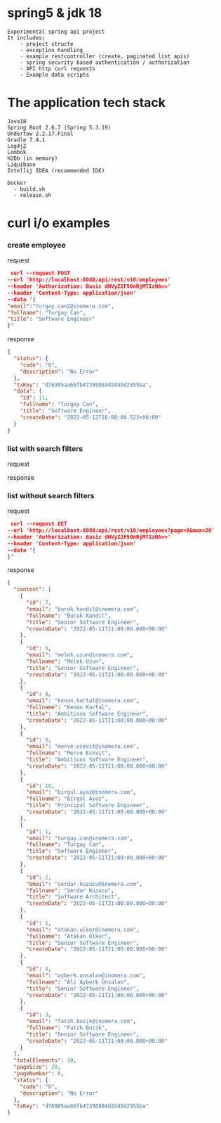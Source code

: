 # spring5 & jdk 18

    Experimental spring api project
    It includes;
        - project structe
        - exception handling
        - example restcontroller (create, paginated list apis)
        - spring security based authentication / authorization
        - API http curl requests
        - Example data scripts

# The application tech stack

    Java18
    Spring Boot 2.6.7 (Spring 5.3.19)
    Undertow 2.2.17.Final
    Gradle 7.4.1
    Log4j2
    Lombok
    H2Db (in memory)
    Liquibase
    Intellij IDEA (recommended IDE)
    
    Docker 
      - build.sh
      - release.sh

# curl i/o examples

### create employee

request

```json
 curl --request POST
--url 'http://localhost:8080/api/rest/v10/employees'
--header 'Authorization: Basic dHVyZ2F5OnRjMTIzNA=='
--header 'Content-Type: application/json'
--data '{
"email":"turgay.can2@inomera.com",
"fullname": "Turgay Can",
"title": "Software Engineer"
}'
```

response

```json lines
{
  "status": {
    "code": "0",
    "description": "No Error"
  },
  "txKey": "d76985aa66fb47398084d2d40d2955ba",
  "data": {
    "id": 11,
    "fullname": "Turgay Can",
    "title": "Software Engineer",
    "createDate": "2022-05-12T16:08:00.523+00:00"
  }
}
```
### list with search filters

request


response


### list without search filters

request

```json
 curl --request GET
--url 'http://localhost:8080/api/rest/v10/employees?page=0&max=20'
--header 'Authorization: Basic dHVyZ2F5OnRjMTIzNA=='
--header 'Content-Type: application/json'
--data '{
}'
```

response

```json lines
{
  "content": [
    {
      "id": 7,
      "email": "burak.kandil@inomera.com",
      "fullname": "Burak Kandil",
      "title": "Senior Software Engineer",
      "createDate": "2022-05-11T21:00:00.000+00:00"
    },
    {
      "id": 6,
      "email": "melek.uzun@inomera.com",
      "fullname": "Melek Uzun",
      "title": "Senior Software Engineer",
      "createDate": "2022-05-11T21:00:00.000+00:00"
    },
    {
      "id": 8,
      "email": "kenan.kartal@inomera.com",
      "fullname": "Kenan Kartal",
      "title": "Ambitious Software Engineer",
      "createDate": "2022-05-11T21:00:00.000+00:00"
    },
    {
      "id": 9,
      "email": "merve.ecevit@inomera.com",
      "fullname": "Merve Ecevit",
      "title": "Ambitious Software Engineer",
      "createDate": "2022-05-11T21:00:00.000+00:00"
    },
    {
      "id": 10,
      "email": "birgul.ayaz@inomera.com",
      "fullname": "Birgül Ayaz",
      "title": "Principal Software Engineer",
      "createDate": "2022-05-11T21:00:00.000+00:00"
    },
    {
      "id": 1,
      "email": "turgay.can@inomera.com",
      "fullname": "Turgay Can",
      "title": "Software Engineer",
      "createDate": "2022-05-11T21:00:00.000+00:00"
    },
    {
      "id": 2,
      "email": "serdar.kuzucu@inomera.com",
      "fullname": "Serdar Kuzucu",
      "title": "Software Architect",
      "createDate": "2022-05-11T21:00:00.000+00:00"
    },
    {
      "id": 5,
      "email": "atakan.ulker@inomera.com",
      "fullname": "Atakan Ülker",
      "title": "Senior Software Engineer",
      "createDate": "2022-05-11T21:00:00.000+00:00"
    },
    {
      "id": 4,
      "email": "ayberk.unsalan@inomera.com",
      "fullname": "Ali Ayberk Ünsalan",
      "title": "Senior Software Engineer",
      "createDate": "2022-05-11T21:00:00.000+00:00"
    },
    {
      "id": 3,
      "email": "fatih.bozik@inomera.com",
      "fullname": "Fatih Bozik",
      "title": "Senior Software Engineer",
      "createDate": "2022-05-11T21:00:00.000+00:00"
    }
  ],
  "totalElements": 10,
  "pageSize": 20,
  "pageNumber": 0,
  "status": {
    "code": "0",
    "description": "No Error"
  },
  "txKey": "d76985aa66fb47398084d2d40d2955ba"
}
```

